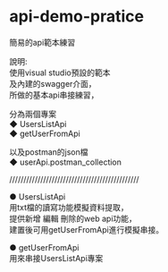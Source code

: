 # api-demo-pratice  
簡易的api範本練習  
  
說明:  
使用visual studio預設的範本  
及內建的swagger介面，  
所做的基本api串接練習，  
  
分為兩個專案  
◆ UsersListApi  
◆ getUserFromApi  
  
以及postman的json檔  
◆ userApi.postman_collection  
  
//////////////////////////////////////////////  
  
● UsersListApi  
用txt檔的讀寫功能模擬資料提取，  
提供新增 編輯 刪除的web api功能，  
建置後可用getUserFromApi進行模擬串接。 
  
● getUserFromApi  
用來串接UsersListApi專案  

